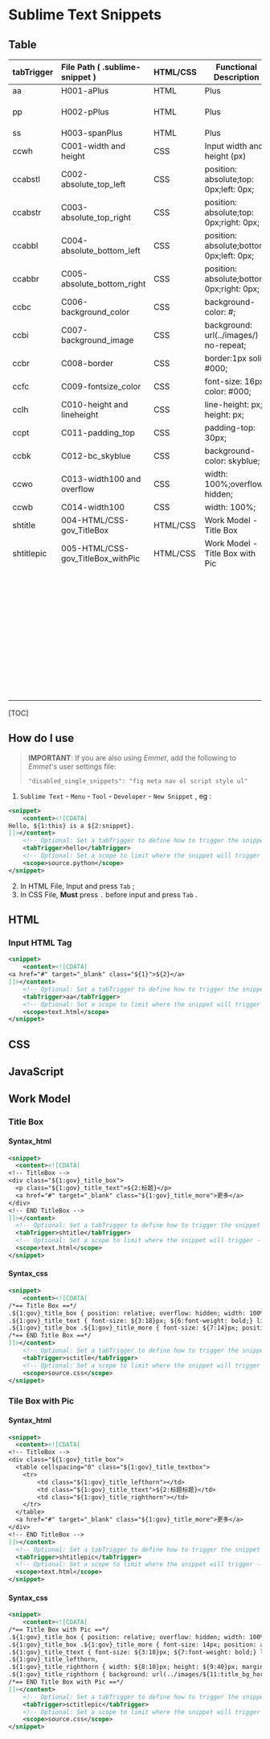 # Sublime Text Snippets

## Table

| tabTrigger | File Path ( .sublime-snippet ) | HTML/CSS | Functional Description |
| :--------- | :------------------ | ---------------------- | ---------- |
| aa         | H001-aPlus | HTML | <a> Plus |
| pp         | H002-pPlus | HTML | <p> Plus |
| ss | H003-spanPlus | HTML | <span> Plus |
| ccwh | C001-width and height | CSS | Input width and height (px) |
| ccabstl | C002-absolute_top_left | CSS | position: absolute;top: 0px;left: 0px; |
| ccabstr | C003-absolute_top_right | CSS | position: absolute;top: 0px;right: 0px; |
| ccabbl | C004-absolute_bottom_left | CSS | position: absolute;bottom: 0px;left: 0px; |
| ccabbr | C005-absolute_bottom_right | CSS | position: absolute;bottom: 0px;right: 0px; |
| ccbc | C006-background_color | CSS | background-color: #; |
| ccbi | C007-background_image | CSS | background: url(../images/) no-repeat; |
| ccbr | C008-border | CSS | border:1px solid #000; |
| ccfc | C009-fontsize_color | CSS | font-size: 16px; color: #000; |
| cclh | C010-height and lineheight | CSS | line-height: px; height: px; |
| ccpt | C011-padding_top | CSS | padding-top: 30px; |
| ccbk | C012-bc_skyblue | CSS | background-color: skyblue; |
| ccwo | C013-width100 and overflow | CSS | width: 100%;overflow: hidden; |
| ccwb | C014-width100 | CSS | width: 100%; |
| shtitle | 004-HTML/CSS-gov_TitleBox | HTML/CSS | Work Model - Title Box |
| shtitlepic | 005-HTML/CSS-gov_TitleBox_withPic | HTML/CSS | Work Model - Title Box with Pic |
|  |  |  |  |
|  |  |  |  |
|  |  |  |  |
|  |  |  |  |
|  |  |  |  |
|  |  |  |  |
|  |  |  |  |
|  |  |  |  |
|  |  |  |  |
|  |  |  |  |
|  |  |  |  |
|  |  |  |  |
|  |  |  |  |
|  |  |  |  |
|  |  |  |  |
|  |  |  |  |
|  |  |  |  |
|  |  |  |  |
|  |  |  |  |
|  |  |  |  |
|  |  |  |  |
|  |  |  |  |
|  |  |  |  |
|  |  |  |  |
|  |  |  |  |
|  |  |  |  |
|  |  |  |  |
|  |  |  |  |
|  |  |  |  |
|  |  |  |  |
|  |  |  |  |
|  |  |  |  |
|  |  |  |  |
|  |  |  |  |
|  |  |  |  |
|  |  |  |  |
|  |  |  |  |
|  |  |  |  |
|  |  |  |  |
|  |  |  |  |
|  |  |  |  |
|  |  |  |  |
|  |  |  |  |

[TOC]

## How do I use

> **IMPORTANT**: If you are also using *Emmet*, add the following to *Emmet*'s user settings file:
>
> ```
> "disabled_single_snippets": "fig meta nav ol script style ul"
> ```

1. `Sublime Text` - `Menu` - `Tool` - `Developer` - `New Snippet` , eg : 

```xml
<snippet>
	<content><![CDATA[
Hello, ${1:this} is a ${2:snippet}.
]]></content>
	<!-- Optional: Set a tabTrigger to define how to trigger the snippet -->
	<tabTrigger>hello</tabTrigger>
	<!-- Optional: Set a scope to limit where the snippet will trigger -->
	<scope>source.python</scope>
</snippet>
```

2. In HTML File, Input <tabTrigger> and press `Tab` ;
3. In CSS File, **Must** press `.` before input <tabTrigger> and press `Tab` .

## HTML

### Input HTML <a> Tag

```xml
<snippet>
	<content><![CDATA[
<a href="#" target="_blank" class="${1}">${2}</a>
]]></content>
	<!-- Optional: Set a tabTrigger to define how to trigger the snippet -->
	<tabTrigger>aa</tabTrigger>
	<!-- Optional: Set a scope to limit where the snippet will trigger -->
	<scope>text.html</scope>
</snippet>
```

## CSS

## JavaScript

## Work Model

### Title Box

#### Syntax_html

```xml
<snippet>
  <content><![CDATA[
<!-- TitleBox -->
<div class="${1:gov}_title_box">
  <p class="${1:gov}_title_text">${2:标题}</p>
  <a href="#" target="_blank" class="${1:gov}_title_more">更多</a>
</div>
<!-- END TitleBox -->
]]></content>
  <!-- Optional: Set a tabTrigger to define how to trigger the snippet -->
  <tabTrigger>shtitle</tabTrigger>
  <!-- Optional: Set a scope to limit where the snippet will trigger -->
  <scope>text.html</scope>
</snippet>
```

#### Syntax_css

```xml
<snippet>
	<content><![CDATA[
/*== Title Box ==*/
.${1:gov}_title_box { position: relative; overflow: hidden; width: 100%; height: ${2:40}px; ${12:border-bottom: ${13:1}px solid #${14:666};} }
.${1:gov}_title_text { font-size: ${3:18}px; ${6:font-weight: bold;} line-height: ${2:40}px; ${4:color: #${5:666};} }
.${1:gov}_title_box .${1:gov}_title_more { font-size: ${7:14}px; position: absolute; top: ${10:12}px; right: ${11:10}px; ${8:color: #${9:666};} }
/*== END Title Box ==*/
]]></content>
	<!-- Optional: Set a tabTrigger to define how to trigger the snippet -->
	<tabTrigger>sctitle</tabTrigger>
	<!-- Optional: Set a scope to limit where the snippet will trigger -->
	<scope>source.css</scope>
</snippet>
```

### Tile Box with Pic

#### Syntax_html

```xml
<snippet>
  <content><![CDATA[
<!-- TitleBox -->
<div class="${1:gov}_title_box">
  <table cellspacing="0" class="${1:gov}_title_textbox">
  	<tr>
  		<td class="${1:gov}_title_lefthorn"></td>
  		<td class="${1:gov}_title_ttext">${2:标题标题}</td>
  		<td class="${1:gov}_title_righthorn"></td>
  	</tr>
  </table>
  <a href="#" target="_blank" class="${1:gov}_title_more">更多</a>
</div>
<!-- END TitleBox -->
]]></content>
  <!-- Optional: Set a tabTrigger to define how to trigger the snippet -->
  <tabTrigger>shtitlepic</tabTrigger>
  <!-- Optional: Set a scope to limit where the snippet will trigger -->
  <scope>text.html</scope>
</snippet>
```

#### Syntax_css

```xml
<snippet>
	<content><![CDATA[
/*== Title Box with Pic ==*/
.${1:gov}_title_box { position: relative; overflow: hidden; width: 100%; height: ${2:40}px; ${12:border-bottom: ${13:1}px solid #${14:666};} }
.${1:gov}_title_box .${1:gov}_title_more { font-size: 14px; position: absolute; top: 12px; right: 10px; color: #666; }
.${1:gov}_title_ttext { font-size: ${3:18}px; ${7:font-weight: bold;} line-height: ${2:40}px; color: #${4:666}; ${5:background-color: #${6:000};} }
.${1:gov}_title_lefthorn,
.${1:gov}_title_righthorn { width: ${8:10}px; height: ${9:40}px; margin: 0; padding: 0; background: url(../images/${10:title_bg_horn_left.png}) no-repeat; }
.${1:gov}_title_righthorn { background: url(../images/${11:title_bg_horn_right.png}) no-repeat; }
/*== END Title Box with Pic ==*/
]]></content>
	<!-- Optional: Set a tabTrigger to define how to trigger the snippet -->
	<tabTrigger>sctitlepic</tabTrigger>
	<!-- Optional: Set a scope to limit where the snippet will trigger -->
	<scope>source.css</scope>
</snippet>
```

